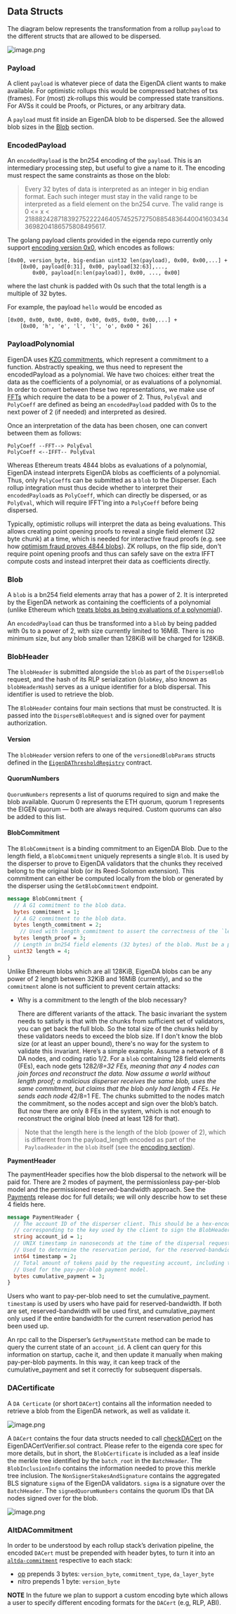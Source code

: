 ## Data Structs

The diagram below represents the transformation from a rollup `payload` to the different structs that are allowed to be dispersed.

![image.png](../../assets/integration/payload-to-blob-encoding.png)

### Payload

A client `payload` is whatever piece of data the EigenDA client wants to make available. For optimistic rollups this would be compressed batches of txs (frames). For (most) zk-rollups this would be compressed state transitions. For AVSs it could be Proofs, or Pictures, or any arbitrary data.

A `payload` must fit inside an EigenDA blob to be dispersed. See the allowed blob sizes in the [Blob](#blob) section.

### EncodedPayload

An `encodedPayload` is the bn254 encoding of the `payload`. This is an intermediary processing step, but useful to give a name to it. The encoding must respect the same constraints as those on the blob:

> Every 32 bytes of data is interpreted as an integer in big endian format. Each such integer must stay in the valid range to be interpreted as a field element on the bn254 curve. The valid range is 0 <= x < 21888242871839275222246405745257275088548364400416034343698204186575808495617.
> 

The golang payload clients provided in the eigenda repo currently only support [encoding version 0x0](https://github.com/Layr-Labs/eigenda/blob/f591a1fe44bced0f17edef9df43aaf13929e8508/api/clients/codecs/blob_codec.go#L12), which encodes as follows:

```solidity
[0x00, version_byte, big-endian uint32 len(payload), 0x00, 0x00,...] +
    [0x00, payload[0:31], 0x00, payload[32:63],..., 
        0x00, payload[n:len(payload)], 0x00, ..., 0x00]
```

where the last chunk is padded with 0s such that the total length is a multiple of 32 bytes.

For example, the payload `hello` would be encoded as

```solidity
[0x00, 0x00, 0x00, 0x00, 0x00, 0x05, 0x00, 0x00,...] +
    [0x00, 'h', 'e', 'l', 'l', 'o', 0x00 * 26]
```

### PayloadPolynomial

EigenDA uses [KZG commitments](https://dankradfeist.de/ethereum/2020/06/16/kate-polynomial-commitments.html), which represent a commitment to a function. Abstractly speaking, we thus need to represent the encodedPayload as a polynomial. We have two choices: either treat the data as the coefficients of a polynomial, or as evaluations of a polynomial. In order to convert between these two representations, we make use of [FFTs](https://vitalik.eth.limo/general/2019/05/12/fft.html) which require the data to be a power of 2. Thus, `PolyEval` and `PolyCoeff` are defined as being an `encodedPayload` padded with 0s to the next power of 2 (if needed) and interpreted as desired.

Once an interpretation of the data has been chosen, one can convert between them as follows:

```solidity
PolyCoeff --FFT--> PolyEval
PolyCoeff <--IFFT-- PolyEval
```

Whereas Ethereum treats 4844 blobs as evaluations of a polynomial, EigenDA instead interprets EigenDA blobs as coefficients of a polynomial. Thus, only `PolyCoeff`s can be submitted as a `blob` to the Disperser. Each rollup integration must thus decide whether to interpret their `encodedPayload`s as `PolyCoeff`, which can directly be dispersed, or as `PolyEval`, which will require IFFT’ing into a `PolyCoeff` before being dispersed. 

Typically, optimistic rollups will interpret the data as being evaluations. This allows creating point opening proofs to reveal a single field element (32 byte chunk) at a time, which is needed for interactive fraud proofs (e.g. see how [optimism fraud proves 4844 blobs](https://specs.optimism.io/fault-proof/index.html#type-5-global-eip-4844-point-evaluation-key)). ZK rollups, on the flip side, don't require point opening proofs and thus can safely save on the extra IFFT compute costs and instead interpret their data as coefficients directly.

### Blob

A `blob` is a bn254 field elements array that has a power of 2. It is interpreted by the EigenDA network as containing the coefficients of a polynomial (unlike Ethereum which [treats blobs as being evaluations of a polynomial](https://github.com/ethereum/consensus-specs/blob/dev/specs/deneb/polynomial-commitments.md#cryptographic-types)).

An `encodedPayload` can thus be transformed into a `blob` by being padded with 0s to a power of 2, with size currently limited to 16MiB. There is no minimum size, but any blob smaller than 128KiB will be charged for 128KiB.

### BlobHeader

The `blobHeader` is submitted alongside the `blob` as part of the `DisperseBlob` request, and the hash of its RLP serialization (`blobKey`, also known as `blobHeaderHash`) serves as a unique identifier for a blob dispersal. This identifier is used to retrieve the blob.

The `BlobHeader` contains four main sections that must be constructed. It is passed into the `DisperseBlobRequest` and is signed over for payment authorization.

#### Version

The `blobHeader` version refers to one of the `versionedBlobParams` structs defined in the [`EigenDAThresholdRegistry`](./4-contracts.md#eigendathreshold-registry) contract.

#### QuorumNumbers

`QuorumNumbers` represents a list of quorums required to sign and make the blob available. Quorum 0 represents the ETH quorum, quorum 1 represents the EIGEN quorum — both are always required. Custom quorums can also be added to this list.

#### BlobCommitment

The `BlobCommitment` is a binding commitment to an EigenDA Blob. Due to the length field, a `BlobCommitment` uniquely represents a single `Blob`. It is used by the disperser to prove to EigenDA validators that the chunks they received belong to the original blob (or its Reed-Solomon extension). This commitment can either be computed locally from the blob or generated by the disperser using the `GetBlobCommitment` endpoint.


```protobuf
message BlobCommitment {
  // A G1 commitment to the blob data.
  bytes commitment = 1;
  // A G2 commitment to the blob data.
  bytes length_commitment = 2;
    // Used with length_commitment to assert the correctness of the `length` field below.
  bytes length_proof = 3;
  // Length in bn254 field elements (32 bytes) of the blob. Must be a power of 2.
  uint32 length = 4;
}
```

Unlike Ethereum blobs which are all 128KiB, EigenDA blobs can be any power of 2 length between 32KiB and 16MiB (currently), and so the `commitment` alone is not sufficient to prevent certain attacks:

- Why is a commitment to the length of the blob necessary?
    
    There are different variants of the attack. The basic invariant the system needs to satisfy is that with the chunks from sufficient set of validators, you can get back the full blob. So the total size of the chunks held by these validators needs to exceed the blob size. If I don't know the blob size (or at least an upper bound), there's no way for the system to validate this invariant.
    Here’s a simple example. Assume a network of 8 DA nodes, and coding ratio 1/2. For a `blob` containing 128 field elements (FEs), each node gets 128*2/8=32 FEs, meaning that any 4 nodes can join forces and reconstruct the data. Now assume a world without length proof; a malicious disperser receives the same blob, uses the same commitment, but claims that the blob only had length 4 FEs. He sends each node 4*2/8=1 FE. The chunks submitted to the nodes match the commitment, so the nodes accept and sign over the blob’s batch. But now there are only 8 FEs in the system, which is not enough to reconstruct the original blob (need at least 128 for that).
    

> Note that the length here is the length of the blob (power of 2), which is different from the payload_length encoded as part of the `PayloadHeader` in the `blob` itself (see the [encoding section](#encoding)).
> 

**PaymentHeader**

The paymentHeader specifies how the blob dispersal to the network will be paid for. There are 2 modes of payment, the permissionless pay-per-blob model and the permissioned reserved-bandwidth approach. See the [Payments](https://docs.eigenda.xyz/releases/payments) release doc for full details; we will only describe how to set these 4 fields here.

```protobuf
message PaymentHeader {
  // The account ID of the disperser client. This should be a hex-encoded string of the ECDSA public key
  // corresponding to the key used by the client to sign the BlobHeader.
  string account_id = 1;
  // UNIX timestamp in nanoseconds at the time of the dispersal request.
  // Used to determine the reservation period, for the reserved-bandwidth payment model.
  int64 timestamp = 2;
  // Total amount of tokens paid by the requesting account, including the current request.
  // Used for the pay-per-blob payment model.
  bytes cumulative_payment = 3;
}
```

Users who want to pay-per-blob need to set the cumulative_payment. `timestamp` is used by users who have paid for reserved-bandwidth. If both are set, reserved-bandwidth will be used first, and cumulative_payment only used if the entire bandwidth for the current reservation period has been used up.

An rpc call to the Disperser’s `GetPaymentState` method can be made to query the current state of an `account_id`. A client can query for this information on startup, cache it, and then update it manually when making pay-per-blob payments. In this way, it can keep track of the cumulative_payment and set it correctly for subsequent dispersals.

### DACertificate

A `DA Certicate` (or short `DACert`) contains all the information needed to retrieve a blob from the EigenDA network, as well as validate it.

![image.png](../../assets/integration/v2-cert.png)

A `DACert` contains the four data structs needed to call [checkDACert](https://github.com/Layr-Labs/eigenda/blob/3e670ff3dbd3a0a3f63b51e40544f528ac923b78/contracts/src/periphery/cert/EigenDACertVerifier.sol#L46-L56) on the EigenDACertVerifier.sol contract. Please refer to the eigenda core spec for more details, but in short, the `BlobCertificate` is included as a leaf inside the merkle tree identified by the `batch_root` in the `BatchHeader`. The `BlobInclusionInfo` contains the information needed to prove this merkle tree inclusion. The `NonSignerStakesAndSignature` contains the aggregated BLS signature `sigma` of the EigenDA validators. `sigma` is a signature over the `BatchHeader`. The `signedQuorumNumbers` contains the quorum IDs that DA nodes signed over for the blob.

![image.png](../../assets/integration/v2-batch-hashing-structure.png)

### AltDACommitment

In order to be understood by each rollup stack’s derivation pipeline, the encoded `DACert` must be prepended with header bytes, to turn it into an [`altda-commitment`](https://github.com/Layr-Labs/eigenda-proxy?tab=readme-ov-file#commitment-schemas) respective to each stack:

- [op](https://specs.optimism.io/experimental/alt-da.html#input-commitment-submission) prepends 3 bytes: `version_byte`, `commitment_type`, `da_layer_byte`
- nitro prepends 1 byte: `version_byte`

**NOTE**
In the future we plan to support a custom encoding byte which allows a user to specify different encoding formats for the `DACert` (e.g, RLP, ABI).